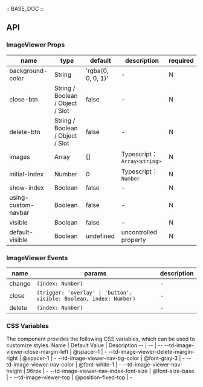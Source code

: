 :: BASE_DOC ::

## API
### ImageViewer Props

name | type | default | description | required
-- | -- | -- | -- | --
background-color | String | 'rgba(0, 0, 0, 1)' | \- | N
close-btn | String / Boolean / Object / Slot | false | \- | N
delete-btn | String / Boolean / Object / Slot | false | \- | N
images | Array | [] | Typescript：`Array<string>` | N
initial-index | Number | 0 | Typescript：`Number` | N
show-index | Boolean | false | \- | N
using-custom-navbar | Boolean | false | \- | N
visible | Boolean | false | \- | N
default-visible | Boolean | undefined | uncontrolled property | N

### ImageViewer Events

name | params | description
-- | -- | --
change | `(index: Number)` | \-
close | `(trigger: 'overlay' \| 'button', visible: Boolean, index: Number)` | \-
delete | `(index: Number)` | \-


### CSS Variables
The component provides the following CSS variables, which can be used to customize styles.
Name | Default Value | Description 
-- | -- | --
--td-image-viewer-close-margin-left | @spacer-1 | - 
--td-image-viewer-delete-margin-right | @spacer-1 | - 
--td-image-viewer-nav-bg-color | @font-gray-3 | - 
--td-image-viewer-nav-color | @font-white-1 | - 
--td-image-viewer-nav-height | 96rpx | - 
--td-image-viewer-nav-index-font-size | @font-size-base | - 
--td-image-viewer-top | @position-fixed-top | - 
